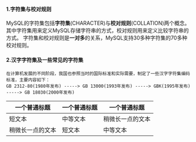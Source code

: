 #### 1.字符集与校对规则
MySQL的字符集包括**字符集**(CHARACTER)与**校对规则**(COLLATION)两个概念。其中字符集用来定义MySQL存储字符串的方式，校对规则用来定义比较字符串的方式。
字符集和校对规则是**一对多**的关系，MySQL支持30多种字符集的70多种校对规则。

#### 2.汉字字符集及一些常见的字符集
```
在计算机发展的不同阶段，我国也参照当时的国际标准和实际需要，制定了一些汉字字符集编码标准，主要内容如下：
GB 2312-80(1980年发布) -----> GB 13000(1993年发布) -----> GBK(1995年发布) -----> GB 18030(2000年发布)
```

| 一个普通标题 | 一个普通标题 | 一个普通标题 |
| ------ | ------ | ------ |
| 短文本 | 中等文本 | 稍微长一点的文本 |
| 稍微长一点的文本 | 短文本 | 中等文本 |
